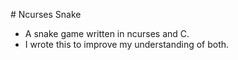 # Ncurses Snake

- A snake game written in ncurses and C.
- I wrote this to improve my understanding of both.
